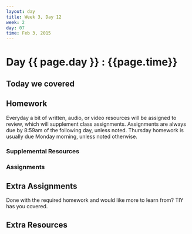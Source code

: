 ```yaml
---
layout: day
title: Week 3, Day 12
week: 2
day: 07
time: Feb 3, 2015
---
```


# Day {{ page.day }} : {{page.time}}


## Today we covered

## Homework
Everyday a bit of written, audio, or video resources will be assigned to review, which will supplement class assignments. Assignments are always due by 8:59am of the following day, unless noted. Thursday homework is usually due Monday morning, unless noted otherwise.

### Supplemental Resources

### Assignments
<!-- * Turn "tiy_assignments in a github page" (We did this in class)
* [Create a HTML & CSS checklist]({{ site.url }}/assignments/0{{ page.day }}.html)
* [Create a HTML & CSS template]({{ site.url }}/assignments/0{{ page.day }}b.html)
 -->

## Extra Assignments
Done with the required homework and would like more to learn from? TIY has you covered.

<!-- * If you haven't done this yet (from yesterday's extra HW), [try to recreate this mock-up for a homepage agency site]({{ site.url }}/assignments/06b.html)

* Once you complete the above, try your hand at [Surf and Paddle]({{ site.url }}/assignments/0{{ page.day }}c.html)
 -->


## Extra Resources
